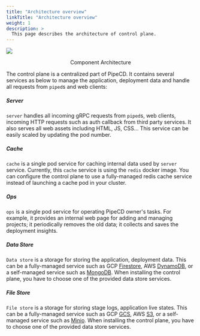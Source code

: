 ```yaml
---
title: "Architecture overview"
linkTitle: "Architecture overview"
weight: 1
description: >
  This page describes the architecture of control plane.
---
```


![](/images/control-plane-components.png)
<p style="text-align: center;">
Component Architecture
</p>

The control plane is a centralized part of PipeCD. It contains several services as below to manage the application, deployment data and handle all requests from `piped`s and web clients:

##### Server

`server` handles all incoming gRPC requests from `piped`s, web clients, incoming HTTP requests such as auth callback from third party services.
It also serves all web assets including HTML, JS, CSS...
This service can be easily scaled by updating the pod number.

##### Cache

`cache` is a single pod service for caching internal data used by `server` service. Currently, this `cache` service is using the `redis` docker image.
You can configure the control plane to use a fully-managed redis cache service instead of launching a cache pod in your cluster.

##### Ops

`ops` is a single pod service for operating PipeCD owner's tasks.
For example, it provides an internal web page for adding and managing projects; it periodically removes the old data; it collects and saves the deployment insights.

##### Data Store

`Data store` is a storage for storing the application, deployment data. This can be a fully-managed service such as GCP [Firestore](https://cloud.google.com/firestore), AWS [DynamoDB](https://aws.amazon.com/dynamodb/), or a self-managed service such as [MongoDB](https://www.mongodb.com/).
When installing the control plane, you have to choose one of the provided data store services.

##### File Store

`File store` is a storage for storing stage logs, application live states. This can be a fully-managed service such as GCP [GCS](https://cloud.google.com/storage), AWS [S3](https://aws.amazon.com/s3/), or a self-managed service such as [Minio](https://github.com/minio/minio).
When installing the control plane, you have to choose one of the provided data store services.
